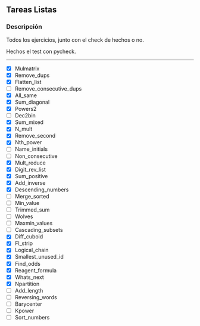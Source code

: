 ## Tareas Listas


### Descripción
Todos los ejercicios, junto con el check de hechos o no. 

Hechos el test con pycheck.

---
- [X] Mulmatrix
- [X] Remove_dups
- [X] Flatten_list
- [ ] Remove_consecutive_dups
- [X] All_same
- [X] Sum_diagonal
- [X] Powers2
- [ ] Dec2bin
- [X] Sum_mixed
- [X] N_mult
- [X] Remove_second
- [X] Nth_power
- [ ] Name_initials
- [ ] Non_consecutive
- [X] Mult_reduce
- [X] Digit_rev_list
- [X] Sum_positive
- [X] Add_inverse
- [X] Descending_numbers
- [ ] Merge_sorted
- [ ] Min_value
- [ ] Trimmed_sum
- [ ] Wolves
- [ ] Maxmin_values
- [ ] Cascading_subsets
- [X] Diff_cuboid
- [X] Fl_strip
- [X] Logical_chain
- [X] Smallest_unused_id
- [X] Find_odds
- [X] Reagent_formula
- [X] Whats_next
- [X] Npartition
- [ ] Add_length
- [ ] Reversing_words
- [ ] Barycenter
- [ ] Kpower
- [ ] Sort_numbers